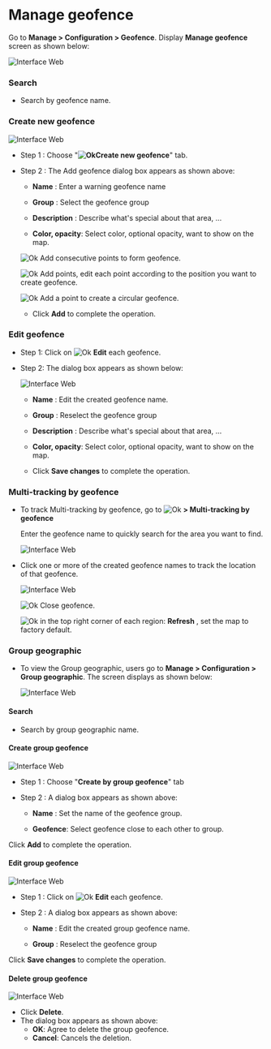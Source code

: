 # Manage geofence

Go to **Manage > Configuration > Geofence**. Display **Manage geofence** screen as shown below:

<span style="display:block;text-align:left">![Interface Web](/docs/assets/images//web-english/map/manage-geofence.png)

### Search

* Search by geofence name.

### Create new geofence


<span style="display:block;text-align:left">![Interface Web](/docs/assets/images//web-english/map/add-geofence-1.png)

* Step 1 : Choose "**<span class="icon-left svg-filter-tick">![Ok](/docs/assets/images/web-interface/icon/SVG/plus.svg)Create new geofence**" tab.
* Step 2 : The Add geofence dialog box appears as shown above:

    * **Name** : Enter a warning geofence name
    
    * **Group** : Select the geofence group

    * **Description** : Describe what's special about that area, ...

    * **Color, opacity**: Select color, optional opacity, want to show on the map.

     <span class="icon-left svg-filter-info">![Ok](/docs/assets/images/web-interface/icon/SVG/polygon.svg) Add consecutive points to form  geofence.

    <span class="icon-left svg-filter-info">![Ok](/docs/assets/images/web-interface/icon/SVG/square-full.svg) Add points, edit each point according to the position you want to create geofence.

        
    <span class="icon-left svg-filter-info">![Ok](/docs/assets/images/web-interface/icon/SVG/circle1.svg) Add a point to create a circular geofence.

    * Click **Add** to complete the operation.

### Edit geofence

* Step 1: Click on <span class="icon-left svg-filter-serch">![Ok](/docs/assets/images/web-interface/icon/SVG/icons8-edit.svg) **Edit** each geofence.

* Step 2: The dialog box appears as shown below:

    <span style="display:block;text-align:left">![Interface Web](/docs/assets/images//web-english/map/edit-geofence-1.png)

    * **Name** : Edit the created geofence name.
    
    * **Group** : Reselect the geofence group

    * **Description** : Describe what's special about that area, ...

    * **Color, opacity**: Select color, optional opacity, want to show on the map.

    * Click **Save changes** to complete the operation.

### Multi-tracking by geofence

* To track Multi-tracking by geofence, go to <span class="icon-left svg-filter-tick">![Ok](/docs/assets/images/web-interface/icon/SVG/icons8-maintenance.svg) **> Multi-tracking by geofence** 

    Enter the geofence name to quickly search for the area you want to find.

    <span style="display:block;text-align:left">![Interface Web](/docs/assets/images//web-english/map/tracking-geofence.png)

* Click one or more of the created geofence names to track the location of that geofence.

    <span style="display:block;text-align:left">![Interface Web](/docs/assets/images//web-english/map/tracking-geofence-2.png)

    <span class="icon-left svg-filter-info">![Ok](/docs/assets/images/web-interface/icon/SVG/times.svg)  Close geofence.

    <span class="icon-left svg-filter-info">![Ok](/docs/assets/images/web-interface/icon/SVG/direction-arrow-fit.svg)  in the top right corner of each region: **Refresh** , set the map to factory default.


### Group geographic 

* To view the Group geographic, users go to **Manage > Configuration > Group geographic**. The screen displays as shown below:

    <span style="display:block;text-align:left">![Interface Web](/docs/assets/images//web-english/map/group-geographic.png)

#### Search

* Search by group geographic name.

#### Create group geofence

<span style="display:block;text-align:left">![Interface Web](/docs/assets/images//web-english/map/add-group-geographic.png)

* Step 1 : Choose "**Create by group geofence**" tab
* Step 2 : A dialog box appears as shown above:

    * **Name** : Set the name of the geofence group.

    * **Geofence**: Select geofence close to each other to group.

Click **Add** to complete the operation.

#### Edit group geofence

<span style="display:block;text-align:left">![Interface Web](/docs/assets/images//web-english/map/edit-group-geographic.png)

* Step 1 : Click on <span class="icon-left svg-filter-serch">![Ok](/docs/assets/images/web-interface/icon/SVG/icons8-edit.svg) **Edit** each geofence.
* Step 2 : A dialog box appears as shown above:

     * **Name** : Edit the created group geofence name.
    
    * **Group** : Reselect the geofence group

Click **Save changes** to complete the operation.
  
#### Delete group geofence

<span style="display:block;text-align:left">![Interface Web](/docs/assets/images//web-english/map/delete-group-geographic.png)
  

* Click **Delete**.
* The dialog box appears as shown above:
    * **OK**: Agree to delete the group geofence.
    * **Cancel**: Cancels the deletion.